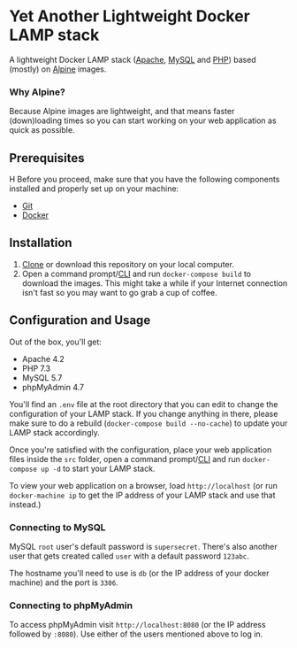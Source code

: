 # Yet Another Lightweight Docker LAMP stack

A lightweight Docker LAMP stack ([Apache](http://www.apache.org/), [MySQL](https://www.mysql.com/) and [PHP](http://php.net/)) based (mostly) on [Alpine](https://www.alpinelinux.org/about/) images.

### Why Alpine?

Because Alpine images are lightweight, and that means faster (down)loading times so you can start working on your web application as quick as possible.

## Prerequisites

H
Before you proceed, make sure that you have the following components installed and properly set up on your machine:

- [Git](https://git-scm.com/)
- [Docker](https://www.docker.com/get-started)

## Installation

1. [Clone](https://help.github.com/en/articles/cloning-a-repository) or download this repository on your local computer.
2. Open a command prompt/[CLI](https://en.wikipedia.org/wiki/Command-line_interface) and run `docker-compose build` to download the images. This might take a while if your Internet connection isn't fast so you may want to go grab a cup of coffee.

## Configuration and Usage

Out of the box, you'll get:

- Apache 4.2
- PHP 7.3
- MySQL 5.7
- phpMyAdmin 4.7

You'll find an `.env` file at the root directory that you can edit to change the configuration of your LAMP stack. If you change anything in there, please make sure to do a rebuild (`docker-compose build --no-cache`) to update your LAMP stack accordingly.

Once you're satisfied with the configuration, place your web application files inside the `src` folder, open a command prompt/[CLI](https://en.wikipedia.org/wiki/Command-line_interface) and run `docker-compose up -d` to start your LAMP stack.

To view your web application on a browser, load `http://localhost` (or run `docker-machine ip` to get the IP address of your LAMP stack and use that instead.)

### Connecting to MySQL

MySQL `root` user's default password is `supersecret`. There's also another user that gets created called `user` with a default password `123abc`.

The hostname you'll need to use is `db` (or the IP address of your docker machine) and the port is `3306`.

### Connecting to phpMyAdmin

To access phpMyAdmin visit `http://localhost:8080` (or the IP address followed by `:8080`). Use either of the users mentioned above to log in.
